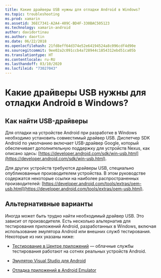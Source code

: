 ```yaml
---
title: Какие драйверы USB нужны для отладки Android в Windows?
ms.topic: troubleshooting
ms.prod: xamarin
ms.assetid: 36EC7341-A2A4-409C-BD4F-330BAC505123
ms.technology: xamarin-android
author: davidortinau
ms.author: daortin
ms.date: 06/22/2018
ms.openlocfilehash: 21fd8eff64d374e52e64194524a8c096cdf4d90e
ms.sourcegitcommit: 9ee02a2c091ccb4a728944c1854312ebd51ca05b
ms.translationtype: HT
ms.contentlocale: ru-RU
ms.lasthandoff: 03/10/2020
ms.locfileid: "73027043"
---
```

# <a name="what-usb-drivers-do-i-need-to-debug-android-on-windows"></a>Какие драйверы USB нужны для отладки Android в Windows?

## <a name="finding-usb-drivers"></a>Как найти USB-драйверы

Для отладки на устройстве Android при разработке в Windows необходимо установить совместимый драйвер USB. Диспетчер SDK Android по умолчанию включает USB-драйвер Google, который обеспечивает дополнительную поддержку для устройств Nexus, как описано здесь: [https://developer.android.com/sdk/win-usb.html](https://developer.android.com/sdk/win-usb.html).

Для других устройств требуются драйверы USB, специально опубликованные производителем устройства. В этом руководстве содержатся некоторые ссылки на наиболее распространенных производителей: [https://developer.android.com/tools/extras/oem-usb.html](https://developer.android.com/tools/extras/oem-usb.html).

## <a name="alternatives"></a>Альтернативные варианты

Иногда может быть трудно найти необходимый драйвер USB. Это зависит от производителя. Есть несколько альтернатив для тестирования приложений Android, разработанных в Windows, включая использование эмулятора Android или внешних служб тестирования. Некоторые из них указаны ниже:

- [Тестирование в Центре приложений](https://docs.microsoft.com/appcenter/test-cloud/) — облачные службы тестирования работают на сотнях реальных устройств Android.

- [Эмулятор Visual Studio для Android](https://visualstudio.microsoft.com/vs/msft-android-emulator/)

- [Отладка приложений в Android Emulator](~/android/deploy-test/debugging/debug-on-emulator.md)
